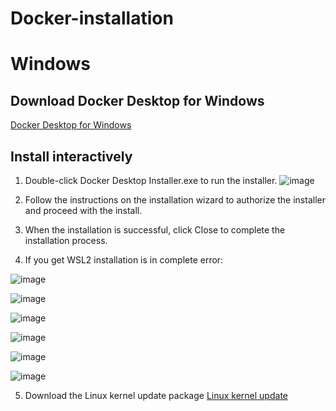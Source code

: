 # Docker-installation
# Windows
## Download Docker Desktop for Windows
[Docker Desktop for Windows](https://desktop.docker.com/win/main/amd64/Docker%20Desktop%20Installer.exe)
## Install interactively
1. Double-click Docker Desktop Installer.exe to run the installer.
![image](https://user-images.githubusercontent.com/51730523/174503709-5eb96362-797a-4c95-9d8e-99a39de3497d.png)

2. Follow the instructions on the installation wizard to authorize the installer and proceed with the install.
3. When the installation is successful, click Close to complete the installation process.
4. If you get WSL2 installation is in complete error:

![image](https://user-images.githubusercontent.com/51730523/174503480-da66df95-6c0d-4832-87a9-dec2005f1c16.png)

![image](https://user-images.githubusercontent.com/51730523/174503525-b9bcae75-4ff6-4184-80a1-1b0267c56fc4.png)

![image](https://user-images.githubusercontent.com/51730523/174503528-cf5a5666-2ab5-4e58-9699-fd87f7db95a9.png)

![image](https://user-images.githubusercontent.com/51730523/174503534-6d450057-50b4-444f-9b9e-f73a0d9a19c3.png)

![image](https://user-images.githubusercontent.com/51730523/174503537-2e785c6f-998d-4cc9-b517-6aaa0d916b83.png)

![image](https://user-images.githubusercontent.com/51730523/174503542-f50193ad-4646-474d-a672-caaefc5da557.png)

5. Download the Linux kernel update package
[Linux kernel update](https://wslstorestorage.blob.core.windows.net/wslblob/wsl_update_x64.msi)
